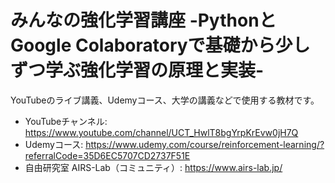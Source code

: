 # みんなの強化学習講座 -PythonとGoogle Colaboratoryで基礎から少しずつ学ぶ強化学習の原理と実装-
YouTubeのライブ講義、Udemyコース、大学の講義などで使用する教材です。  

* YouTubeチャンネル:  https://www.youtube.com/channel/UCT_HwlT8bgYrpKrEvw0jH7Q
* Udemyコース: https://www.udemy.com/course/reinforcement-learning/?referralCode=35D6EC5707CD2737F51E
* 自由研究室 AIRS-Lab（コミュニティ）: https://www.airs-lab.jp/
